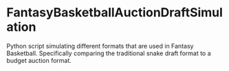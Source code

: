 # FantasyBasketballAuctionDraftSimulation
Python script simulating different formats that are used in Fantasy Basketball. Specifically comparing the traditional snake draft format to a budget auction format.

